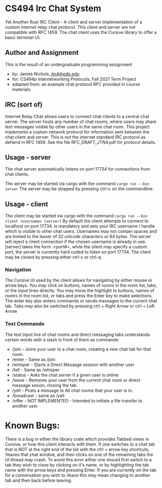 # CS494 Irc Chat System

Yet Another Rust IRC Client - A client and server implementation of a custom internet relay chat protocol.
This client and server are _not_ compatible with RFC 1459. The chat client uses the Cursive library to
offer a basic terminal-UI.

## Author and Assignment

This is the result of an undergraduate programming assignment

* by: James Nichols, jtn4@pdx.edu
* for: CS494p Internetworking Protocols, Fall 2021 Term Project
* adapted from: an example chat protocol RFC provided in course materials

## IRC (sort of)

Internet Relay Chat allows users to connect chat clients to a central chat server.
The server hosts any number of chat rooms, where users may share text messages visible
by other users in the same chat room. This project implements a custom network protocol
for information sent between the chat client and server. This is _not_ the internet
standard IRC protocol as defiend in RFC 1459. See the file RFC_DRAFT_JTN4.pdf for
protocol details.

## Usage - server

The chat server automatically listens on port 17734 for connections from chat clients.

The server may be started via cargo with the command `cargo run --bin server`
The server may be stopped by pressing ctrl-c on the commandline.

## Usage - client

The client may be started via cargo with the command `cargo run --bin client <username> [server]`
By default the client attempts to connect to localhost on port 17734.
<username> is mandatory and sets your IRC username / handle which is visible to other chat users.
Usernames may not contain spaces and are limited to the lesser of 32 unicode characters or 64 bytes.
The server will reject a client connection if the chosen username is already in use.
[server] takes the form <ip-address>:<port#>, while the client may specify a custom port, the server
is currently hard coded to listen on port 17734.
The client may be closed by pressing either ctrl-c or ctrl-q.

### Navigation

The Cursive UI used by the client allows for navigating by either mouse or arrow keys.
You may click on buttons, names of rooms in the room list, tabs, or the input lines directly.
You may move the highlight to buttons, names of rooms in the room list, or tabs and press the Enter key
to make selections. The enter key also enters commands or sends messages to the current chat tab.
Tabs may also be switched by pressing ctrl + Right Arrow or ctrl + Left Arrow

### Text Commands

The text input line of chat rooms and direct messaging tabs understands certain words with a slash in front
of them as commands:

* /join <roomname> - Joins your user to a chat room, creating a new chat tab for that room.
* /enter <roomname> - Same as /join
* /whisper <username> - Starts a Direct Message session with another user
* /tell <username> - Same as /whisper
* /status <username> - Asks the chat server if a given user is online
* /leave - Removes your user from the current chat room or direct message sesion, closing the tab.
* /yell <message text> - Posts a message to All chat rooms that your user is in.
* /broadcast <message text> - same as /yell
* /offer <username> <filename> - NOT IMPLEMENTED - Intended to initiate a file transfer to another user.

# Known Bugs:

There is a bug in either the library crate which provides Tabbed views in Cursive, or how this client 
interacts with them. If one switches to a chat tab that is NOT at the right end of the list with the 
ctrl + arrow key shortcuts, /leaves that chat window, and then clicks on one of the remaining tabs the
UI thread may crash. To avoid this error either one should first switch to a tab they wish to close by
clicking on it's name, or by highlighting the tab name with the arrow keys and pressing Enter. If you
are currently on the tab for a conversation you wish to /leave this may mean changing to another tab 
and then back before leaving.
